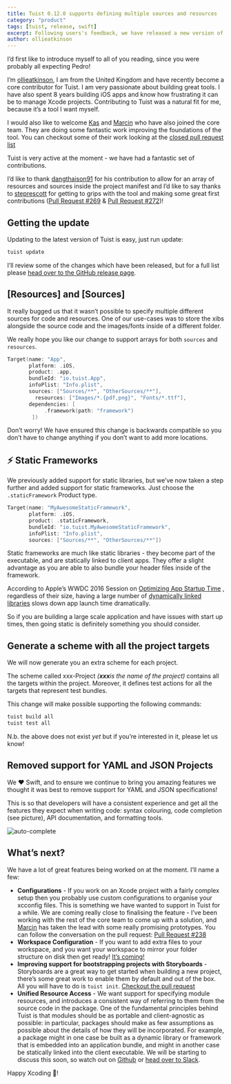 ```yaml
---
title: Tuist 0.12.0 supports defining multiple sources and resources
category: "product"
tags: [tuist, release, swift]
excerpt: Following users's feedback, we have released a new version of Tuist, 0.12.0 that supports defining multiple sources and resources. Moreover, we added a new product type for those of you that would like to opt for static linking, and added generation of schemes with all the targets that are part of the project. This version also drops support for defining the manifests as a JSON file because Swift will pave our way to a better maintainability and reusability.
author: ollieatkinson
---
```


I’d first like to introduce myself to all of you reading, since you were probably all expecting Pedro!

I’m [ollieatkinson](https://github.com/ollieatkinson), I am from the United Kingdom and have recently become a core contributor for Tuist. I am very passionate about building great tools. I have also spent 8 years building iOS apps and know how frustrating it can be to manage Xcode projects. Contributing to Tuist was a natural fit for me, because it’s a tool I want myself.

I would also like to welcome [Kas](https://github.com/kwridan) and [Marcin](https://github.com/marciniwanicki) who have also joined the core team. They are doing some fantastic work improving the foundations of the tool. You can checkout some of their work looking at the [closed pull request list](https://github.com/tuist/tuist/pulls?q=is%3Apr+is%3Aclosed)

Tuist is very active at the moment - we have had a fantastic set of contributions.

I’d like to thank [dangthaison91](https://github.com/dangthaison91) for his contribution to allow for an array of resources and sources inside the project manifest and I’d like to say thanks to [steprescott](https://github.com/steprescott) for getting to grips with the tool and making some great first contributions ([Pull Request #269](https://github.com/tuist/tuist/pull/269) & [Pull Request #272](https://github.com/tuist/tuist/pull/272))!

## Getting the update

Updating to the latest version of Tuist is easy, just run update:

```sh
tuist update
```

I’ll review some of the changes which have been released, but for a full list please [head over to the GitHub release page](https://github.com/tuist/tuist/releases/tag/0.12.0).

## [Resources] and [Sources]

It really bugged us that it wasn’t possible to specify multiple different sources for code and resources. One of our use-cases was to store the xibs alongside the source code and the images/fonts inside of a different folder.

We really hope you like our change to support arrays for both `sources` and `resources`.

```swift
Target(name: "App",
       platform: .iOS,
       product: .app,
       bundleId: "io.tuist.App",
       infoPlist: "Info.plist",
       sources: ["Sources/**", "OtherSources/**"],
		 resources: ["Images/*.{pdf,png}", "Fonts/*.ttf"],
       dependencies: [
            .framework(path: "framework")
        ])
```

Don’t worry! We have ensured this change is backwards compatible so you don’t have to change anything if you don’t want to add more locations.

## ⚡️ Static Frameworks

We previously added support for static libraries, but we’ve now taken a step further and added support for static frameworks. Just choose the `.staticFramework` Product type.

```swift
Target(name: "MyAwesomeStaticFramework",
       platform: .iOS,
       product: .staticFramework,
       bundleId: "io.tuist.MyAwesomeStaticFramework",
       infoPlist: "Info.plist",
       sources: ["Sources/**", "OtherSources/**"])
```

Static frameworks are much like static libraries - they become part of the executable, and are statically linked to client apps. They offer a slight advantage as you are able to also bundle your header files inside of the framework.

According to Apple’s WWDC 2016 Session on [Optimizing App Startup Time](https://developer.apple.com/videos/play/wwdc2016/406/) , regardless of their size, having a large number of [dynamically linked libraries](https://developer.apple.com/library/content/documentation/DeveloperTools/Conceptual/DynamicLibraries/100-Articles/OverviewOfDynamicLibraries.html#//apple_ref/doc/uid/TP40001873-SW1) slows down app launch time dramatically.

So if you are building a large scale application and have issues with start up times, then going static is definitely something you should consider.

## Generate a scheme with all the project targets

We will now generate you an extra scheme for each project.

The scheme called xxx-Project _(**xxx**is the name of the project)_ contains all the targets within the project. Moreover, it defines test actions for all the targets that represent test bundles.

This change will make possible supporting the following commands:

```sh
tuist build all
tuist test all
```

N.b. the above does not exist _yet_ but if you’re interested in it, please let us know!

## Removed support for YAML and JSON Projects

We ❤️ Swift, and to ensure we continue to bring you amazing features we thought it was best to remove support for YAML and JSON specifications!

This is so that developers will have a consistent experience and get all the features they expect when writing code: syntax colouring, code completion (see picture), API documentation, and formatting tools.

![auto-complete](https://user-images.githubusercontent.com/1382565/54312754-98771a80-45cf-11e9-8d1e-ce3c909fdc53.png)

## What’s next?

We have a lot of great features being worked on at the moment. I’ll name a few:

- **Configurations** - If you work on an Xcode project with a fairly complex setup then you probably use custom configurations to organise your xcconfig files. This is something we have wanted to support in Tuist for a while. We are coming really close to finalising the feature - I’ve been working with the rest of the core team to come up with a solution, and [Marcin](https://github.com/marciniwanicki) has taken the lead with some really promising prototypes. You can follow the conversation on the pull request: [Pull Request #238](https://github.com/tuist/tuist/pull/238)
- **Workspace Configuration** - If you want to add extra files to your workspace, and you want your workspace to mirror your folder structure on disk then get ready! [It’s coming!](https://github.com/tuist/tuist/pull/262)
- **Improving support for bootstrapping projects with Storyboards** - Storyboards are a great way to get started when building a new project, there’s some great work to enable them by default and out of the box. All you will have to do is `tuist init`. [Checkout the pull request](https://github.com/tuist/tuist/pull/269)
- **Unified Resource Access** - We want support for specifying module resources, and introduces a consistent way of referring to them from the source code in the package. One of the fundamental principles behind Tuist is that modules should be as portable and client-agnostic as possible: in particular, packages should make as few assumptions as possible about the details of how they will be incorporated. For example, a package might in one case be built as a dynamic library or framework that is embedded into an application bundle, and might in another case be statically linked into the client executable. We will be starting to discuss this soon, so watch out on [Github](https://github.com/tuist/tuist/issues) or [head over to Slack](http://slack.tuist.io/).

Happy Xcoding 📝!
